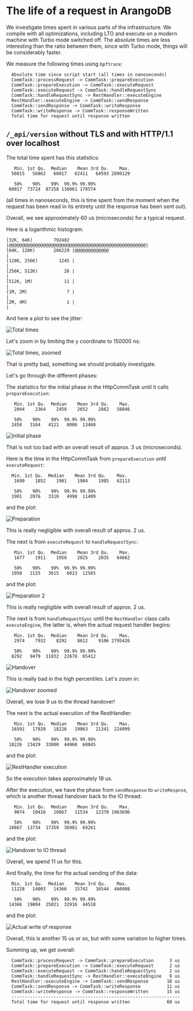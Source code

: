 # The life of a request in ArangoDB

We investigate times spent in various parts of the infrastructure.
We compile with all optimizations, including LTO and execute on
a modern machine with Turbo mode switched off. The absolute times
are less interesting than the ratio between them, since with
Turbo mode, things will be considerably faster.

We measure the following times using `bpftrace`:

```
  Absolute time since script start (all times in nanoseconds)
  CommTask::processRequest -> CommTask::prepareExecution
  CommTask::prepareExecution -> CommTask::executeRequest
  CommTask::executeRequest -> CommTask::handleRequestSync
  CommTask::handleRequestSync -> RestHandler::executeEngine
  RestHandler::executeEngine -> CommTask::sendResponse
  CommTask::sendResponse -> CommTask::writeResponse
  CommTask::writeResponse -> CommTask::responseWritten
  Total time for request until response written
```

## `/_api/version` without TLS and with HTTP/1.1 over localhost

The total time spent has this statistics:

```
   Min. 1st Qu.  Median    Mean 3rd Qu.    Max. 
  50815   56862   60017   62411   64593 2890129 

   50%    90%    99%  99.9% 99.99% 
 60017  73724  87258 136061 178574 
```

(all times in nanoseconds, this is time spent from the moment when the
request has been read in its entirety until the response has been sent
out).

Overall, we see approximately 60 us (microseconds) for a typical request.

Here is a logarithmic histogram:

```
[32K, 64K)        792482 |@@@@@@@@@@@@@@@@@@@@@@@@@@@@@@@@@@@@@@@@@@@@@@@@@@@@|
[64K, 128K)       206229 |@@@@@@@@@@@@@                                       |
[128K, 256K)        1245 |                                                    |
[256K, 512K)          26 |                                                    |
[512K, 1M)            11 |                                                    |
[1M, 2M)               7 |                                                    |
[2M, 4M)               1 |                                                    |
```

And here a plot to see the jitter:

![Total times](total.png)

Let's zoom in by limiting the y coordinate to 150000 ns:

![Total times, zoomed](total_zoom.png)

That is pretty bad, something we should probably investigate.

Let's go through the different phases:

The statistics for the initial phase in the HttpCommTask until it
calls `prepareExecution`:

```
   Min. 1st Qu.  Median    Mean 3rd Qu.    Max. 
   2044    2364    2458    2652    2862   58846 

   50%    90%    99%  99.9% 99.99% 
  2458   3164   4121   8006  13460 
```

![Initial phase](initial.png)

That is not too bad with an overall result of approx. 3 us (microseconds).

Here is the time in the HttpCommTask from `prepareExecution` until
`executeRequest`:

```
  Min. 1st Qu.  Median    Mean 3rd Qu.    Max.
   1690    1852    1901    1984    1985   62113

   50%    90%    99%  99.9% 99.99%
  1901   2076   3310   4998  11409
```

and the plot:

![Preparation](prepare.png)

This is really negligible with overall result of approx. 2 us.

The next is from `executeRequest` to `handleRequestSync`:

```
   Min. 1st Qu.  Median    Mean 3rd Qu.    Max. 
   1677    1911    1958    2025    2035   64662 

   50%    90%    99%  99.9% 99.99% 
  1958   2125   3615   6023  12565 
```

and the plot:

![Preparation 2](prepare2.png)

This is really negligible with overall result of approx. 2 us.

The next is from `handleRequestSync` until the `RestHandler` class
calls `executeEngine`, the latter is, when the actual request handler
begins:

```
   Min. 1st Qu.  Median    Mean 3rd Qu.    Max. 
   2974    7932    8292    8612    9106 2795426 

   50%    90%    99%  99.9% 99.99% 
  8292   9479  11832  22678  65412 
```

![Handover](handover.png)

This is really bad in the high percentiles. Let's zoom in:

![Handover zoomed](handover_zoom.png)

Overall, we lose 9 us to the thread handover!

The next is the actual execution of the RestHandler:

```
   Min. 1st Qu.  Median    Mean 3rd Qu.    Max.
  16591   17920   18226   19863   21341  224999

   50%    90%    99%  99.9% 99.99%
 18226  23429  33000  44968  60845
```

and the plot:

![RestHandler execution](execute.png)

So the execution takes approximately 18 us.

After the execution, we have the phase from `sendResponse` to
`writeRespnse`, which is another thread handover back to the IO thread:

```
   Min. 1st Qu.  Median    Mean 3rd Qu.    Max.
   9074   10416   10867   11534   12370 1963696

   50%    90%    99%  99.9% 99.99%
 10867  13734  17359  36901  69261
```

and the plot:

![Handover to IO thread](sendwrite_zoom.png)

Overall, we spend 11 us for this.

And finally, the time for the actual sending of the data:

```
  Min. 1st Qu.  Median    Mean 3rd Qu.    Max. 
  11228   14003   14366   15742   16544  460988 

   50%    90%    99%  99.9% 99.99% 
 14366  19804  25021  32916  44518 
```

and the plot:

![Actual write of response](write_zoom.png)

Overall, this is another 15 us or so, but with some variation to higher
times.

Summing up, we get overall:

```
  CommTask::processRequest -> CommTask::prepareExecution      3 us
  CommTask::prepareExecution -> CommTask::executeRequest      2 us
  CommTask::executeRequest -> CommTask::handleRequestSync     2 us
  CommTask::handleRequestSync -> RestHandler::executeEngine   9 us
  RestHandler::executeEngine -> CommTask::sendResponse       18 us
  CommTask::sendResponse -> CommTask::writeResponse          11 us
  CommTask::writeResponse -> CommTask::responseWritten       15 us
  ----------------------------------------------------------------
  Total time for request until response written              60 us
```

